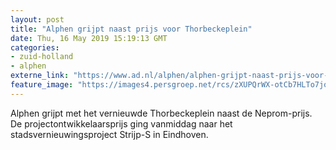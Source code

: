 ```yaml
---
layout: post
title: "Alphen grijpt naast prijs voor Thorbeckeplein"
date: Thu, 16 May 2019 15:19:13 GMT
categories: 
- zuid-holland 
- alphen 
externe_link: "https://www.ad.nl/alphen/alphen-grijpt-naast-prijs-voor-thorbeckeplein~a141be5f/"
feature_image: "https://images4.persgroep.net/rcs/zXUPQrWX-otCb7HLTo7joiQ__yM/diocontent/131193705/_fitwidth/400/?appId=21791a8992982cd8da851550a453bd7f&quality=0.7"
---
```


Alphen grijpt met het vernieuwde Thorbeckeplein naast de Neprom-prijs. De projectontwikkelaarsprijs ging vanmiddag naar het stadsvernieuwingsproject Strijp-S in Eindhoven.
